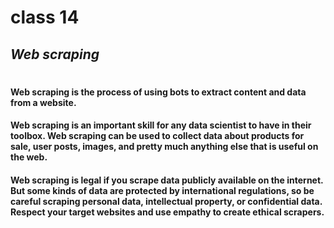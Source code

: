 # class 14
## _Web scraping_
#
#### Web scraping is the process of using bots to extract content and data from a website.

#### Web scraping is an important skill for any data scientist to have in their toolbox. Web scraping can be used to collect data about products for sale, user posts, images, and pretty much anything else that is useful on the web.

#### Web scraping is legal if you scrape data publicly available on the internet. But some kinds of data are protected by international regulations, so be careful scraping personal data, intellectual property, or confidential data. Respect your target websites and use empathy to create ethical scrapers.

